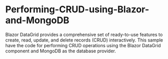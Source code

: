 # Performing-CRUD-using-Blazor-and-MongoDB
Blazor DataGrid provides a comprehensive set of ready-to-use features to create, read, update, and delete records (CRUD) interactively. This sample have the code for performing CRUD operations using the Blazor DataGrid component and MongoDB as the database provider.
